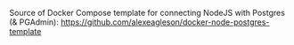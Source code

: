Source of Docker Compose template for connecting NodeJS with Postgres (& PGAdmin):
https://github.com/alexeagleson/docker-node-postgres-template

